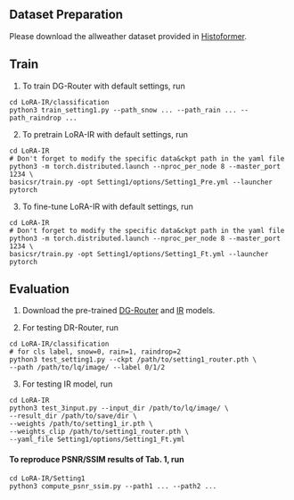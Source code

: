 ## Dataset Preparation
Please download the allweather dataset provided in [Histoformer](https://github.com/sunshangquan/Histoformer).

## Train

1. To train DG-Router with default settings, run
```shell
cd LoRA-IR/classification
python3 train_setting1.py --path_snow ... --path_rain ... --path_raindrop ...
```

2. To pretrain LoRA-IR with default settings, run
```shell
cd LoRA-IR
# Don't forget to modify the specific data&ckpt path in the yaml file
python3 -m torch.distributed.launch --nproc_per_node 8 --master_port 1234 \
basicsr/train.py -opt Setting1/options/Setting1_Pre.yml --launcher pytorch
```

3. To fine-tune LoRA-IR with default settings, run
```shell
cd LoRA-IR
# Don't forget to modify the specific data&ckpt path in the yaml file
python3 -m torch.distributed.launch --nproc_per_node 8 --master_port 1234 \
basicsr/train.py -opt Setting1/options/Setting1_Ft.yml --launcher pytorch
```

## Evaluation
1. Download the pre-trained [DG-Router](https://huggingface.co/shallowdream204/LoRA-IR/resolve/main/setting1_router.pth) and [IR](https://huggingface.co/shallowdream204/LoRA-IR/resolve/main/setting1_ir.pth) models.

2. For testing DR-Router, run
```shell
cd LoRA-IR/classification
# for cls label, snow=0, rain=1, raindrop=2
python3 test_setting1.py --ckpt /path/to/setting1_router.pth \
--path /path/to/lq/image/ --label 0/1/2
```

3. For testing IR model, run
```shell
cd LoRA-IR
python3 test_3input.py --input_dir /path/to/lq/image/ \
--result_dir /path/to/save/dir \
--weights /path/to/setting1_ir.pth \
--weights_clip /path/to/setting1_router.pth \
--yaml_file Setting1/options/Setting1_Ft.yml
```

#### To reproduce PSNR/SSIM results of Tab. 1, run
```shell
cd LoRA-IR/Setting1
python3 compute_psnr_ssim.py --path1 ... --path2 ...
```
